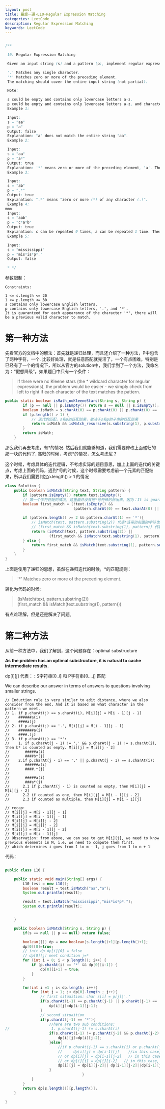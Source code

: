 ```yaml
---
layout: post
title: 最后一遍-L10-Regular Expression Matching
categories: LeetCode
description: Regular Expression Matching
keywords: LeetCode
---
```


```java

/**

 10. Regular Expression Matching

 Given an input string (s) and a pattern (p), implement regular expression matching with support for '.' and '*'.

 '.' Matches any single character.
 '*' Matches zero or more of the preceding element.
 The matching should cover the entire input string (not partial).

 Note:

 s could be empty and contains only lowercase letters a-z.
 p could be empty and contains only lowercase letters a-z, and characters like . or *.
 Example 1:

 Input:
 s = "aa"
 p = "a"
 Output: false
 Explanation: "a" does not match the entire string "aa".
 Example 2:

 Input:
 s = "aa"
 p = "a*"
 Output: true
 Explanation: '*' means zero or more of the preceding element, 'a'. Therefore, by repeating 'a' once, it becomes "aa".
 Example 3:

 Input:
 s = "ab"
 p = ".*"
 Output: true
 Explanation: ".*" means "zero or more (*) of any character (.)".
 Example 4:
mmm
 Input:
 s = "aab"
 p = "c*a*b"
 Output: true
 Explanation: c can be repeated 0 times, a can be repeated 1 time. Therefore, it matches "aab".
 Example 5:

 Input:
 s = "mississippi"
 p = "mis*is*p*."
 Output: false

 * */
```
参数限制：
~~~
Constraints:

1 <= s.length <= 20
1 <= p.length <= 30
s contains only lowercase English letters.
p contains only lowercase English letters, '.', and '*'.
It is guaranteed for each appearance of the character '*', there will be a previous valid character to match.
~~~

# 第一种方法

先看官方的文档中的解法：首先就是递归处理，而且还介绍了一种方法，P中包含了两种字符，一个. 比较好处理，就是任意匹配就完活了，一个有点困难，特别是已经有了一个的情况下，所以从官方的solution中，我们学到了一个方法，我命名为：“假想降级”，如果题目中只有一个条件：

> If there were no Kleene stars (the * wildcard character for regular expressions), the problem would be easier - we simply check from left to right if each character of the text matches the pattern.

~~~java
public static boolean isMath_noKleeneStars(String s, String p) {
        if (p == null || p.isEmpty()) return s == null || s.isEmpty();
        boolean isMath = s.charAt(0) == p.charAt(0) || p.charAt(0) == '.';
        if (p.length() > 1) {
            // 迭代的匹配，s和p的匹配结果，取决于s和p的子串的匹配结果
            return isMath && isMatch_resursive(s.substring(1), p.substring(1));
        }
        return isMath;
    }
~~~

那么我们再去考虑，有\*的情况. 然后我们就能够知道，我们需要修改上面递归的那一块的代码了. 递归的时候，考虑\*的情况，怎么考虑尼？

这个时候，考虑具体的迭代逻辑，不考虑实际的题目意思，加上上面的迭代的关键点，考虑上面的代码，遇到\*号的时候，这个时候需要考虑前一个元素的匹配结果，所以我们需要判定p.length() > 1 的情况

~~~java
class Solution {
    public boolean isMatch(String text, String pattern) {
        if (pattern.isEmpty()) return text.isEmpty();
        // 第一个字符匹配的情况，这里面并没有把*号特殊的标出来，因为：It is guaranteed for each appearance of the character '*', there will be a previous valid character to match.
        boolean first_match = (!text.isEmpty() &&
                               (pattern.charAt(0) == text.charAt(0) || pattern.charAt(0) == '.'));

        if (pattern.length() >= 2 && pattern.charAt(1) == '*'){
            // isMatch(text, pattern.substring(2)) 代表*连带的前面的字符也给吃掉了
            // (first_match && isMatch(text.substring(1), pattern)) 代表*匹配了多个字符
            return (isMatch(text, pattern.substring(2)) ||
                    (first_match && isMatch(text.substring(1), pattern)));
        } else {
            return first_match && isMatch(text.substring(1), pattern.substring(1));
        }
    }
}
~~~

上面是使用了递归的思想，虽然在递归迭代的时候，*的匹配规则：
> '*' Matches zero or more of the preceding element.

转化为代码的时候:
> (isMatch(text, pattern.substring(2))   
(first_match && isMatch(text.substring(1), pattern)))  

有点难理解，但是还是解决了问题。

# 第二种方法

从前一种方法中，我们了解到，这个问题存在：optimal substructure

**As the problem has an optimal substructure, it is natural to cache intermediate results.**

dp[i][j] 代表： : S字符串[0..i] 和 P字符串[0....j] 匹配

We can describe our answer in terms of answers to questions involving smaller strings.


    // Induction rule is very similar to edit distance, where we also consider from the end. And it is based on what character in the pattern we meet.
    // 1. if p.charAt(j) == s.charAt(i), M[i][j] = M[i - 1][j - 1]
	//    ######a(i)
	//    ####a(j)
    // 2. if p.charAt(j) == '.', M[i][j] = M[i - 1][j - 1]
    // 	  #######a(i)
    //    ####.(j)
    // 3. if p.charAt(j) == '*':
    //    1. if p.charAt(j - 1) != '.' && p.charAt(j - 1) != s.charAt(i), then b* is counted as empty. M[i][j] = M[i][j - 2]
    //       #####a(i)
    //       ####b*(j)
    //    2.if p.charAt(j - 1) == '.' || p.charAt(j - 1) == s.charAt(i):
    //       ######a(i)
    //       ####.*(j)
	//
	// 	  	 #####a(i)
    //    	 ###a*(j)
    //      2.1 if p.charAt(j - 1) is counted as empty, then M[i][j] = M[i][j - 2]
    //      2.2 if counted as one, then M[i][j] = M[i - 1][j - 2]
    //      2.3 if counted as multiple, then M[i][j] = M[i - 1][j]
                
	// recap:
	// M[i][j] = M[i - 1][j - 1]
	// M[i][j] = M[i - 1][j - 1]
	// M[i][j] = M[i][j - 2]
	// M[i][j] = M[i][j - 2]
    // M[i][j] = M[i - 1][j - 2]
    // M[i][j] = M[i - 1][j]
	// Observation: from above, we can see to get M[i][j], we need to know previous elements in M, i.e. we need to compute them first. 
	// which determines i goes from 1 to m - 1, j goes from 1 to n + 1

代码：

```java

public class L10 {

    public static void main(String[] args) {
        L10 test = new L10();
        boolean result = test.isMatch("aa","a");
        System.out.println(result);

        result = test.isMatch("mississippi","mis*is*p*.");
        System.out.println(result);


    }

    public boolean isMatch(String s, String p) {
        if(s == null || p == null) return false;

        boolean[][] dp = new boolean[s.length()+1][p.length()+1];
        dp[0][0]=true;
        // init dp dp[i][0] = false
        // dp[0][j] meet condition j=*
        for (int i = 0; i < p.length(); i++) {
            if (p.charAt(i) == '*' && dp[0][i-1]) {
                dp[0][i+1] = true;
            }
        }

        for(int i =1 ; i< dp.length; i++){
            for (int j = 1; j< dp[0].length ; j++){
                // first situaition: char s[i] = p[j]|'.'
                if(s.charAt(i-1) == p.charAt(j-1) || p.charAt(j-1) == '.'){
                    dp[i][j]=dp[i-1][j-1];
                }
                // second situaition
                if(p.charAt(j-1) == '*'){
                    //here are two sub conditions:
//                   1. p.charAt(j-1) != s.charAt(i)
                    if(s.charAt(i-1) != p.charAt(j-2) && p.charAt(j-2) != '.'){
                        dp[i][j]=dp[i][j-2];
                    }else{
                        //if p.charAt(j-1) == s.charAt(i) or p.charAt(j-1) == '.':
                        //     dp[i][j] = dp[i-1][j]    //in this case, a* counts as multiple a
                        // or dp[i][j] = dp[i-1][j-2]   // in this case, a* counts as single a
                        // or dp[i][j] = dp[i][j-2]   // in this case, a* counts as empty
                        dp[i][j] = dp[i][j-2]|| dp[i-1][j-2]||dp[i-1][j];
                    }
                                   }
            }
        }
        return dp[s.length()][p.length()];
    }

}

```
